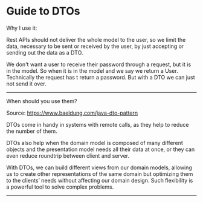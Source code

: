 # Guide to DTOs

Why I use it:

Rest APIs should not deliver the whole model to the user, so we limit the data, necessary to be sent or received by the user,
by just accepting or sending out the data as a DTO.

We don't want a user to receive their password through a request, but it is in the model.
So when it is in the model and we say we return a User. Technically the request has t
return a password. But with a DTO we can just not send it over.

---

When should you use them?

Source: https://www.baeldung.com/java-dto-pattern

DTOs come in handy in systems with remote calls, as they help to reduce the number of them.

DTOs also help when the domain model is composed of many different objects and the presentation model needs all their data at once, or they can even reduce roundtrip between client and server.

With DTOs, we can build different views from our domain models, allowing us to create other representations of the same domain but optimizing them to the clients’ needs without affecting our domain design. Such flexibility is a powerful tool to solve complex problems.

---